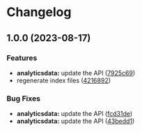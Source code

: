 # Changelog

## 1.0.0 (2023-08-17)


### Features

* **analyticsdata:** update the API ([7925c69](https://github.com/googleapis/google-api-nodejs-client/commit/7925c694a20b4fac6ca88697cad0c4abd11959a7))
* regenerate index files ([4216892](https://github.com/googleapis/google-api-nodejs-client/commit/42168925208e087c952d1fc8267847731d05ae9f))


### Bug Fixes

* **analyticsdata:** update the API ([fcd31de](https://github.com/googleapis/google-api-nodejs-client/commit/fcd31debbcdd0bbfe3a22b84c1737234198c8dd3))
* **analyticsdata:** update the API ([43bedd1](https://github.com/googleapis/google-api-nodejs-client/commit/43bedd114a0a89f3dce4a911f5ad44949330a44f))
